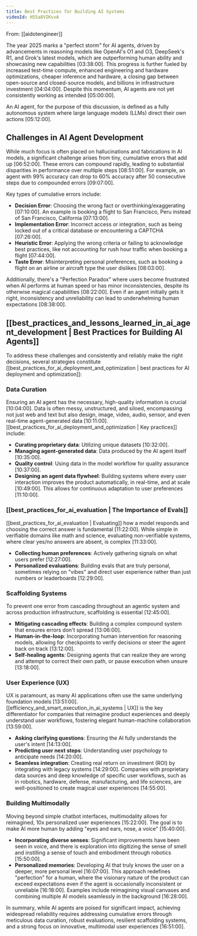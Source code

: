 ```yaml
---
title: Best Practices for Building AI Systems
videoId: HS5a8VIKsvA
---
```


From: [[aidotengineer]] <br/> 

The year 2025 marks a "perfect storm" for AI agents, driven by advancements in reasoning models like OpenAI's O1 and O3, DeepSeek's R1, and Grok's latest models, which are outperforming human ability and showcasing new capabilities <a class="yt-timestamp" data-t="03:38:00">[03:38:00]</a>. This progress is further fueled by increased test-time compute, enhanced engineering and hardware optimizations, cheaper inference and hardware, a closing gap between open-source and closed-source models, and billions in infrastructure investment <a class="yt-timestamp" data-t="04:04:00">[04:04:00]</a>. Despite this momentum, AI agents are not yet consistently working as intended <a class="yt-timestamp" data-t="05:00:00">[05:00:00]</a>.

An AI agent, for the purpose of this discussion, is defined as a fully autonomous system where large language models (LLMs) direct their own actions <a class="yt-timestamp" data-t="05:12:00">[05:12:00]</a>.

## Challenges in AI Agent Development

While much focus is often placed on hallucinations and fabrications in AI models, a significant challenge arises from tiny, cumulative errors that add up <a class="yt-timestamp" data-t="06:52:00">[06:52:00]</a>. These errors can compound rapidly, leading to substantial disparities in performance over multiple steps <a class="yt-timestamp" data-t="08:51:00">[08:51:00]</a>. For example, an agent with 99% accuracy can drop to 60% accuracy after 50 consecutive steps due to compounded errors <a class="yt-timestamp" data-t="09:07:00">[09:07:00]</a>.

Key types of cumulative errors include:
*   **Decision Error**: Choosing the wrong fact or overthinking/exaggerating <a class="yt-timestamp" data-t="07:10:00">[07:10:00]</a>. An example is booking a flight to San Francisco, Peru instead of San Francisco, California <a class="yt-timestamp" data-t="07:13:00">[07:13:00]</a>.
*   **Implementation Error**: Incorrect access or integration, such as being locked out of a critical database or encountering a CAPTCHA <a class="yt-timestamp" data-t="07:26:00">[07:26:00]</a>.
*   **Heuristic Error**: Applying the wrong criteria or failing to acknowledge best practices, like not accounting for rush hour traffic when booking a flight <a class="yt-timestamp" data-t="07:44:00">[07:44:00]</a>.
*   **Taste Error**: Misinterpreting personal preferences, such as booking a flight on an airline or aircraft type the user dislikes <a class="yt-timestamp" data-t="08:03:00">[08:03:00]</a>.

Additionally, there's a "Perfection Paradox" where users become frustrated when AI performs at human speed or has minor inconsistencies, despite its otherwise magical capabilities <a class="yt-timestamp" data-t="08:22:00">[08:22:00]</a>. Even if an agent initially gets it right, inconsistency and unreliability can lead to underwhelming human expectations <a class="yt-timestamp" data-t="08:38:00">[08:38:00]</a>.

## [[best_practices_and_lessons_learned_in_ai_agent_development | Best Practices for Building AI Agents]]

To address these challenges and consistently and reliably make the right decisions, several strategies constitute [[best_practices_for_ai_deployment_and_optimization | best practices for AI deployment and optimization]]:

### Data Curation
Ensuring an AI agent has the necessary, high-quality information is crucial <a class="yt-timestamp" data-t="10:04:00">[10:04:00]</a>. Data is often messy, unstructured, and siloed, encompassing not just web and text but also design, image, video, audio, sensor, and even real-time agent-generated data <a class="yt-timestamp" data-t="10:11:00">[10:11:00]</a>. [[best_practices_for_ai_deployment_and_optimization | Key practices]] include:
*   **Curating proprietary data**: Utilizing unique datasets <a class="yt-timestamp" data-t="10:32:00">[10:32:00]</a>.
*   **Managing agent-generated data**: Data produced by the AI agent itself <a class="yt-timestamp" data-t="10:35:00">[10:35:00]</a>.
*   **Quality control**: Using data in the model workflow for quality assurance <a class="yt-timestamp" data-t="10:37:00">[10:37:00]</a>.
*   **Designing an agent data flywheel**: Building systems where every user interaction improves the product automatically, in real-time, and at scale <a class="yt-timestamp" data-t="10:49:00">[10:49:00]</a>. This allows for continuous adaptation to user preferences <a class="yt-timestamp" data-t="11:10:00">[11:10:00]</a>.

### [[best_practices_for_ai_evaluation | The Importance of Evals]]
[[best_practices_for_ai_evaluation | Evaluating]] how a model responds and choosing the correct answer is fundamental <a class="yt-timestamp" data-t="11:22:00">[11:22:00]</a>. While simple in verifiable domains like math and science, evaluating non-verifiable systems, where clear yes/no answers are absent, is complex <a class="yt-timestamp" data-t="11:33:00">[11:33:00]</a>.
*   **Collecting human preferences**: Actively gathering signals on what users prefer <a class="yt-timestamp" data-t="12:27:00">[12:27:00]</a>.
*   **Personalized evaluations**: Building evals that are truly personal, sometimes relying on "vibes" and direct user experience rather than just numbers or leaderboards <a class="yt-timestamp" data-t="12:29:00">[12:29:00]</a>.

### Scaffolding Systems
To prevent one error from cascading throughout an agentic system and across production infrastructure, scaffolding is essential <a class="yt-timestamp" data-t="12:45:00">[12:45:00]</a>.
*   **Mitigating cascading effects**: Building a complex compound system that ensures errors don't spread <a class="yt-timestamp" data-t="13:06:00">[13:06:00]</a>.
*   **Human-in-the-loop**: Incorporating human intervention for reasoning models, allowing for checkpoints to verify decisions or steer the agent back on track <a class="yt-timestamp" data-t="13:12:00">[13:12:00]</a>.
*   **Self-healing agents**: Designing agents that can realize they are wrong and attempt to correct their own path, or pause execution when unsure <a class="yt-timestamp" data-t="13:18:00">[13:18:00]</a>.

### User Experience (UX)
UX is paramount, as many AI applications often use the same underlying foundation models <a class="yt-timestamp" data-t="13:51:00">[13:51:00]</a>. [[efficiency_and_smart_execution_in_ai_systems | UX]] is the key differentiator for companies that reimagine product experiences and deeply understand user workflows, fostering elegant human-machine collaboration <a class="yt-timestamp" data-t="13:59:00">[13:59:00]</a>.
*   **Asking clarifying questions**: Ensuring the AI fully understands the user's intent <a class="yt-timestamp" data-t="14:13:00">[14:13:00]</a>.
*   **Predicting user next steps**: Understanding user psychology to anticipate needs <a class="yt-timestamp" data-t="14:20:00">[14:20:00]</a>.
*   **Seamless integration**: Creating real return on investment (ROI) by integrating with legacy systems <a class="yt-timestamp" data-t="14:29:00">[14:29:00]</a>.
Companies with proprietary data sources and deep knowledge of specific user workflows, such as in robotics, hardware, defense, manufacturing, and life sciences, are well-positioned to create magical user experiences <a class="yt-timestamp" data-t="14:55:00">[14:55:00]</a>.

### Building Multimodally
Moving beyond simple chatbot interfaces, multimodality allows for reimagined, 10x personalized user experiences <a class="yt-timestamp" data-t="15:22:00">[15:22:00]</a>. The goal is to make AI more human by adding "eyes and ears, nose, a voice" <a class="yt-timestamp" data-t="15:40:00">[15:40:00]</a>.
*   **Incorporating diverse senses**: Significant improvements have been seen in voice, and there is exploration into digitizing the sense of smell and instilling a sense of touch and embodiment through robotics <a class="yt-timestamp" data-t="15:50:00">[15:50:00]</a>.
*   **Personalized memories**: Developing AI that truly knows the user on a deeper, more personal level <a class="yt-timestamp" data-t="16:07:00">[16:07:00]</a>.
This approach redefines "perfection" for a human, where the visionary nature of the product can exceed expectations even if the agent is occasionally inconsistent or unreliable <a class="yt-timestamp" data-t="16:18:00">[16:18:00]</a>. Examples include reimagining visual canvases and combining multiple AI models seamlessly in the background <a class="yt-timestamp" data-t="16:28:00">[16:28:00]</a>.

In summary, while AI agents are poised for significant impact, achieving widespread reliability requires addressing cumulative errors through meticulous data curation, robust evaluations, resilient scaffolding systems, and a strong focus on innovative, multimodal user experiences <a class="yt-timestamp" data-t="16:51:00">[16:51:00]</a>.